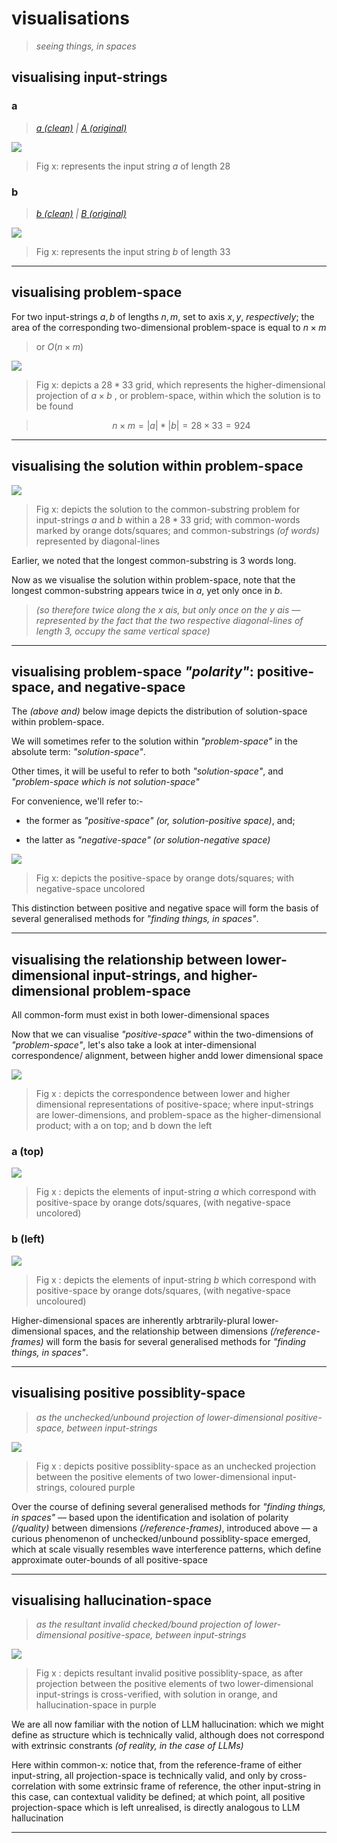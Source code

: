# visualisations
> *seeing things, in spaces*

## visualising input-strings

### a
> *[a (clean)](/data/a-clean.txt) | [A (original)](/data/a.txt)*

![](images/example-1--a-empty.png)

> Fig x: represents the input string $a$ of length $28$

### b
> *[b (clean)](/data/b-clean.txt) | [B (original)](/data/b.txt)*

![](images/example-1--b-empty.png)

> Fig x: represents the input string $b$ of length $33$

---
## visualising problem-space

For two input-strings $a,b$ of lengths $n,m$, set to axis $x,y$, *respectively*; the area of the corresponding two-dimensional problem-space is equal to $n \times m$

> or $O(n \times m)$

![](images/example-1--empty.png)

> Fig x: depicts a $28 * 33$ grid, which represents the higher-dimensional projection of $a \times b$ , or problem-space, within which the solution is to be found

> $$n \times m = |a| * |b| = 28 \times 33 = 924$$

---
## visualising the solution within problem-space

![](images/example-1--solution.png)

> Fig x: depicts the solution to the common-substring problem for input-strings $a$ and $b$ within a $28 * 33$ grid; with common-words marked by orange dots/squares; and common-substrings *(of words)* represented by diagonal-lines

Earlier, we noted that the longest common-substring is 3 words long.

Now as we visualise the solution within problem-space, note that the longest common-substring appears twice in $a$, yet only once in $b$.

> *(so therefore twice along the $x$ ais, but only once on the $y$ ais — represented by the fact that the two respective diagonal-lines of length 3, occupy the same vertical space)*

---
## visualising problem-space *"polarity"*: positive-space, and negative-space

The *(above and)* below image depicts the distribution of solution-space within problem-space.

We will sometimes refer to the solution within *"problem-space"* in the absolute term: *"solution-space"*.

Other times, it will be useful to refer to both *"solution-space"*, and *"problem-space which is not solution-space"*

For convenience, we'll refer to:-

- the former as *"positive-space" (or, solution-positive space)*, and;

- the latter as *"negative-space" (or solution-negative space)*

![](images/example-1--solution.png)

> Fig x: depicts the positive-space by orange dots/squares; with negative-space uncolored

This distinction between positive and negative space will form the basis of several generalised methods for *"finding things, in spaces"*.

---
## visualising the relationship between lower-dimensional input-strings, and higher-dimensional problem-space

All common-form must exist in both lower-dimensional spaces

Now that we can visualise *"positive-space"* within the two-dimensions of *"problem-space"*, let's also take a look at inter-dimensional correspondence/ alignment, between higher andd lower dimensional space

![](images/example-1--solution-frame.png)

> Fig x : depicts the correspondence between lower and higher dimensional representations of positive-space; where input-strings are lower-dimensions, and problem-space as the higher-dimensional product; with a on top; and b down the left

### a (top)

![](images/example-1--a.png)

> Fig x : depicts the elements of input-string $a$ which correspond with positive-space by orange dots/squares, (with negative-space uncolored)

### b (left)

![](images/example-1--b.png)

> Fig x : depicts the elements of input-string $b$ which correspond with positive-space by orange dots/squares, (with negative-space uncoloured)

Higher-dimensional spaces are inherently arbtrarily-plural lower-dimensional spaces, and the relationship between dimensions *(/reference-frames)* will form the basis for several generalised methods for *"finding things, in spaces"*.

---
## visualising positive possiblity-space

> *as the unchecked/unbound projection of lower-dimensional positive-space, between input-strings*

![](images/example-1--projection-frame.png)

> Fig x : depicts positive possiblity-space as an unchecked projection between the positive elements of two lower-dimensional input-strings, coloured purple

Over the course of defining several generalised methods for *"finding things, in spaces"* — based upon the identification and isolation of polarity *(/quality)* between dimensions *(/reference-frames)*, introduced above — a curious phenomenon of unchecked/unbound possiblity-space emerged, which at scale visually resembles wave interference patterns, which define approximate outer-bounds of all positive-space

---
## visualising hallucination-space

> *as the resultant invalid checked/bound projection of lower-dimensional positive-space, between input-strings*

![](images/example-1--hallucination.png)

> Fig x : depicts resultant invalid positive possiblity-space, as after projection between the positive elements of two lower-dimensional input-strings is cross-verified, with solution in orange, and hallucination-space in purple

We are all now familiar with the notion of LLM hallucination: which we might define as structure which is technically valid, although does not correspond with extrinsic constrants *(of reality, in the case of LLMs)*

Here within common-x: notice that, from the reference-frame of either input-string, all projection-space is technically valid, and only by cross-correlation with some extrinsic frame of reference, the other input-string in this case, can contextual validity be defined; at which point, all positive projection-space which is left unrealised, is directly analogous to LLM hallucination

---

